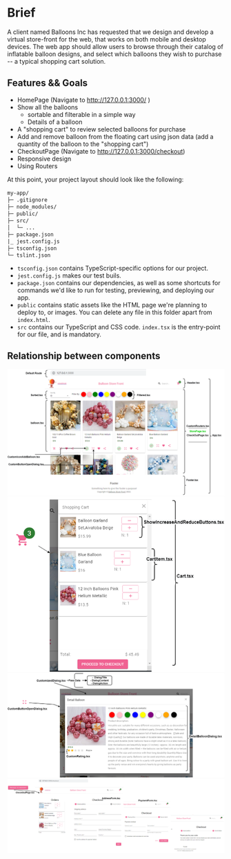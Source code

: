 # Brief


A client named Balloons Inc has requested that we design and develop a virtual store-front for the web, that works on both mobile and desktop devices. The web app should allow users to browse through their catalog of inflatable balloon designs, and select which balloons they 
wish to purchase -- a typical shopping cart solution.

## Features && Goals

- HomePage (Navigate to http://127.0.0.1:3000/ )
- Show all the balloons
   - sortable and filterable in a simple way
   - Details of a balloon
-  A "shopping cart" to review selected balloons for purchase
- Add and remove balloon from the floating cart using json data (add a quantity of the balloon to the "shopping cart")
- CheckoutPage (Navigate to http://127.0.0.1:3000/checkout)
- Responsive design
- Using Routers


At this point, your project layout should look like the following:

```text
my-app/
├─ .gitignore
├─ node_modules/
├─ public/
├─ src/
│  └─ ...
├─ package.json
|_ jest.config.js
├─ tsconfig.json
└─ tslint.json
```

* `tsconfig.json` contains TypeScript-specific options for our project.
* `jest.config.js` makes our test buils.
* `package.json` contains our dependencies, as well as some shortcuts for commands we'd like to run for testing, previewing, and deploying our app.
* `public` contains static assets like the HTML page we're planning to deploy to, or images. You can delete any file in this folder apart from `index.html`.
* `src` contains our TypeScript and CSS code. `index.tsx` is the entry-point for our file, and is mandatory.


## Relationship between components

<img src="/public/assets/view-project/Page-1.drawio.png">
<img src="/public/assets/view-project/Page-2.drawio.png">
<img src="/public/assets/view-project/Page-3.drawio.png">
<img src="/public/assets/view-project/Page-4.drawio.png">

